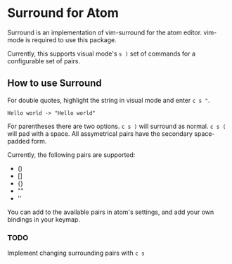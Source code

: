 # Surround for Atom

Surround is an implementation of vim-surround for the atom editor. vim-mode is
required to use this package.

Currently, this supports visual mode's `s )` set of commands for a configurable
set of pairs.

## How to use Surround

For double quotes, highlight the string in visual mode and enter `c s "`.

```
Hello world -> "Hello world"
```

For parentheses there are two options. `c s )` will surround as normal. `c s (`
will pad with a space. All assymetrical pairs have the secondary space-padded
form.

Currently, the following pairs are supported:

- ()
- []
- {}
- ""
- ''

You can add to the available pairs in atom's settings, and add your own
bindings in your keymap.

### TODO

Implement changing surrounding pairs with `c s`
